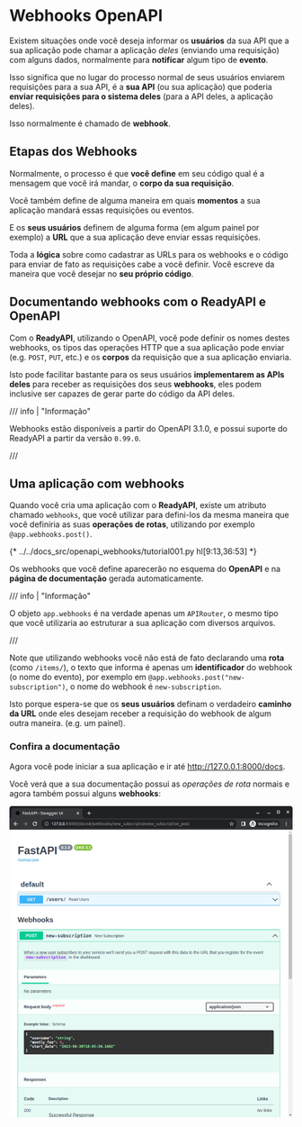 # Webhooks OpenAPI

Existem situações onde você deseja informar os **usuários** da sua API que a sua aplicação pode chamar a aplicação *deles* (enviando uma requisição) com alguns dados, normalmente para **notificar** algum tipo de **evento**.

Isso significa que no lugar do processo normal de seus usuários enviarem requisições para a sua API, é a **sua API** (ou sua aplicação) que poderia **enviar requisições para o sistema deles** (para a API deles, a aplicação deles).

Isso normalmente é chamado de **webhook**.

## Etapas dos Webhooks

Normalmente, o processo é que **você define** em seu código qual é a mensagem que você irá mandar, o **corpo da sua requisição**.

Você também define de alguma maneira em quais **momentos** a sua aplicação mandará essas requisições ou eventos.

E os **seus usuários** definem de alguma forma (em algum painel por exemplo) a **URL** que a sua aplicação deve enviar essas requisições.

Toda a **lógica** sobre como cadastrar as URLs para os webhooks e o código para enviar de fato as requisições cabe a você definir. Você escreve da maneira que você desejar no **seu próprio código**.

## Documentando webhooks com o ReadyAPI e OpenAPI

Com o **ReadyAPI**, utilizando o OpenAPI, você pode definir os nomes destes webhooks, os tipos das operações HTTP que a sua aplicação pode enviar (e.g. `POST`, `PUT`, etc.) e os **corpos** da requisição que a sua aplicação enviaria.

Isto pode facilitar bastante para os seus usuários **implementarem as APIs deles** para receber as requisições dos seus **webhooks**, eles podem inclusive ser capazes de gerar parte do código da API deles.

/// info | "Informação"

Webhooks estão disponíveis a partir do OpenAPI 3.1.0, e possui suporte do ReadyAPI a partir da versão `0.99.0`.

///

## Uma aplicação com webhooks

Quando você cria uma aplicação com o **ReadyAPI**, existe um atributo chamado `webhooks`, que você utilizar para defini-los da mesma maneira que você definiria as suas **operações de rotas**, utilizando por exemplo `@app.webhooks.post()`.

{* ../../docs_src/openapi_webhooks/tutorial001.py hl[9:13,36:53] *}

Os webhooks que você define aparecerão no esquema do **OpenAPI** e na **página de documentação** gerada automaticamente.

/// info | "Informação"

O objeto `app.webhooks` é na verdade apenas um `APIRouter`, o mesmo tipo que você utilizaria ao estruturar a sua aplicação com diversos arquivos.

///

Note que utilizando webhooks você não está de fato declarando uma **rota** (como `/items/`), o texto que informa é apenas um **identificador** do webhook (o nome do evento), por exemplo em `@app.webhooks.post("new-subscription")`, o nome do webhook é `new-subscription`.

Isto porque espera-se que os **seus usuários** definam o verdadeiro **caminho da URL** onde eles desejam receber a requisição do webhook de algum outra maneira. (e.g. um painel).

### Confira a documentação

Agora você pode iniciar a sua aplicação e ir até <a href="http://127.0.0.1:8000/docs" class="external-link" target="_blank">http://127.0.0.1:8000/docs</a>.

Você verá que a sua documentação possui as *operações de rota* normais e agora também possui alguns **webhooks**:

<img src="/img/tutorial/openapi-webhooks/image01.png">
